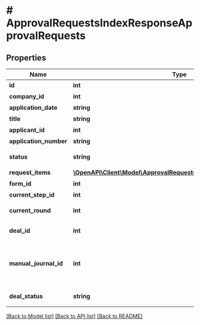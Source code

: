 # # ApprovalRequestsIndexResponseApprovalRequests

## Properties

Name | Type | Description | Notes
------------ | ------------- | ------------- | -------------
**id** | **int** | 各種申請ID |
**company_id** | **int** | 事業所ID |
**application_date** | **string** | 申請日 (yyyy-mm-dd) |
**title** | **string** | 申請タイトル |
**applicant_id** | **int** | 申請者のユーザーID |
**application_number** | **string** | 申請No. |
**status** | **string** | 申請ステータス(draft:下書き, in_progress:申請中, approved:承認済, rejected:却下, feedback:差戻し) |
**request_items** | [**\OpenAPI\Client\Model\ApprovalRequestsIndexResponseRequestItems[]**](ApprovalRequestsIndexResponseRequestItems.md) | 各種申請の項目一覧（配列） |
**form_id** | **int** | 申請フォームID |
**current_step_id** | **int** | 現在承認ステップID |
**current_round** | **int** | 現在のround。差し戻し等により申請がstepの最初からやり直しになるとroundの値が増えます。 |
**deal_id** | **int** | 取引ID (申請ステータス:statusがapprovedで、取引が存在する時のみdeal_idが表示されます) |
**manual_journal_id** | **int** | 振替伝票のID (申請ステータス:statusがapprovedで、関連する振替伝票が存在する時のみmanual_journal_idが表示されます)  &lt;a href&#x3D;\&quot;https://support.freee.co.jp/hc/ja/articles/115003827683-#5\&quot; target&#x3D;\&quot;_blank\&quot;&gt;承認された各種申請から支払依頼等を作成する&lt;/a&gt; |
**deal_status** | **string** | 取引ステータス (申請ステータス:statusがapprovedで、取引が存在する時のみdeal_statusが表示されます settled:決済済み, unsettled:未決済) |

[[Back to Model list]](../../README.md#models) [[Back to API list]](../../README.md#endpoints) [[Back to README]](../../README.md)
